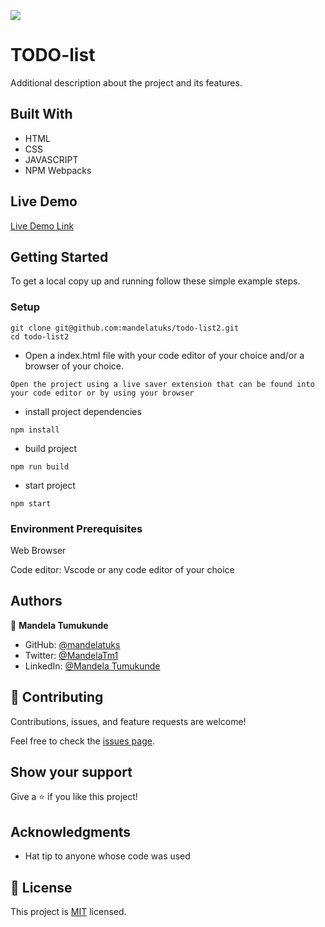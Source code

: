![](https://img.shields.io/badge/Microverse-blueviolet)

# TODO-list 

Additional description about the project and its features.

## Built With

- HTML
- CSS
- JAVASCRIPT
- NPM Webpacks

## Live Demo

[Live Demo Link](https://mandelatuks.github.io/LeaderBoard/) 


## Getting Started

To get a local copy up and running follow these simple example steps.

### Setup
~~~ 
git clone git@github.com:mandelatuks/todo-list2.git
cd todo-list2
~~~
- Open a index.html file with your code editor of your choice and/or a browser of your choice.
~~~
Open the project using a live saver extension that can be found into your code editor or by using your browser
~~~
- install project dependencies
```
npm install
```
- build project
```
npm run build
```
- start project
```
npm start
```

### Environment Prerequisites
Web Browser

Code editor: Vscode or any code editor of your choice

## Authors

👤 **Mandela Tumukunde**

- GitHub: [@mandelatuks](https://github.com/mandelatuks)
- Twitter: [@MandelaTm1](https://twitter.com/MandelaTm1)
- LinkedIn: [@Mandela Tumukunde](https://www.linkedin.com/in/mandela-tumukunde-794755194/)

## 🤝 Contributing

Contributions, issues, and feature requests are welcome!

Feel free to check the [issues page](../../issues/).

## Show your support

Give a ⭐️ if you like this project!

## Acknowledgments

- Hat tip to anyone whose code was used

## 📝 License

This project is [MIT](./MIT.md) licensed.
